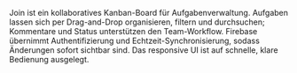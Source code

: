 Join ist ein kollaboratives Kanban-Board für Aufgabenverwaltung. Aufgaben lassen sich per Drag-and-Drop organisieren, filtern und durchsuchen; Kommentare und Status unterstützen den Team-Workflow. Firebase übernimmt Authentifizierung und Echtzeit-Synchronisierung, sodass Änderungen sofort sichtbar sind. Das responsive UI ist auf schnelle, klare Bedienung ausgelegt.
